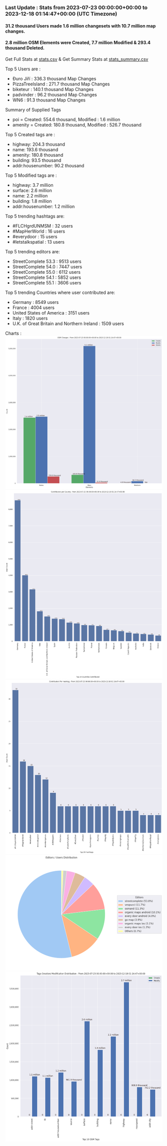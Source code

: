 ### Last Update : Stats from 2023-07-23 00:00:00+00:00 to 2023-12-18 01:14:47+00:00 (UTC Timezone)

#### 31.2 thousand Users made 1.6 million changesets with 10.7 million map changes.
#### 2.8 million OSM Elements were Created, 7.7 million Modified & 293.4 thousand Deleted.
Get Full Stats at [stats.csv](/stats/fieldmappers/Weekly/stats.csv)
 & Get Summary Stats at [stats_summary.csv](/stats/fieldmappers/Weekly/stats_summary.csv)

Top 5 Users are : 
- Đuro Jiří : 336.3 thousand Map Changes
- PizzaTreeIsland : 271.7 thousand Map Changes
- biketeur : 140.1 thousand Map Changes
- padvinder : 96.2 thousand Map Changes
- WN6 : 91.3 thousand Map Changes

Summary of Supplied Tags
- poi = Created: 554.6 thousand, Modified : 1.6 million
- amenity = Created: 180.8 thousand, Modified : 526.7 thousand


Top 5 Created tags are :
- highway: 204.3 thousand
- name: 193.6 thousand
- amenity: 180.8 thousand
- building: 93.5 thousand
- addr:housenumber: 90.2 thousand


Top 5 Modified tags are :
- highway: 3.7 million
- surface: 2.6 million
- name: 2.2 million
- building: 1.8 million
- addr:housenumber: 1.2 million


Top 5 trending hashtags are:
- #FLCHgrdUNMSM : 32 users
- #MapHerWorld : 16 users
- #everydoor : 15 users
- #letstalkspatial : 13 users


Top 5 trending editors are:
- StreetComplete 53.3 : 9513 users
- StreetComplete 54.0 : 7447 users
- StreetComplete 55.0 : 6112 users
- StreetComplete 54.1 : 5852 users
- StreetComplete 55.1 : 3606 users


Top 5 trending Countries where user contributed are:
- Germany : 8549 users
- France : 4004 users
- United States of America : 3151 users
- Italy : 1820 users
- U.K. of Great Britain and Northern Ireland : 1509 users


 Charts : 
![Alt text](./stats_osm_changes.png) 
![Alt text](./stats_users_per_country.png) 
![Alt text](./stats_users_per_hashtag.png) 
![Alt text](./stats_editors_pie_chart.png) 
![Alt text](./stats_tags.png) 

